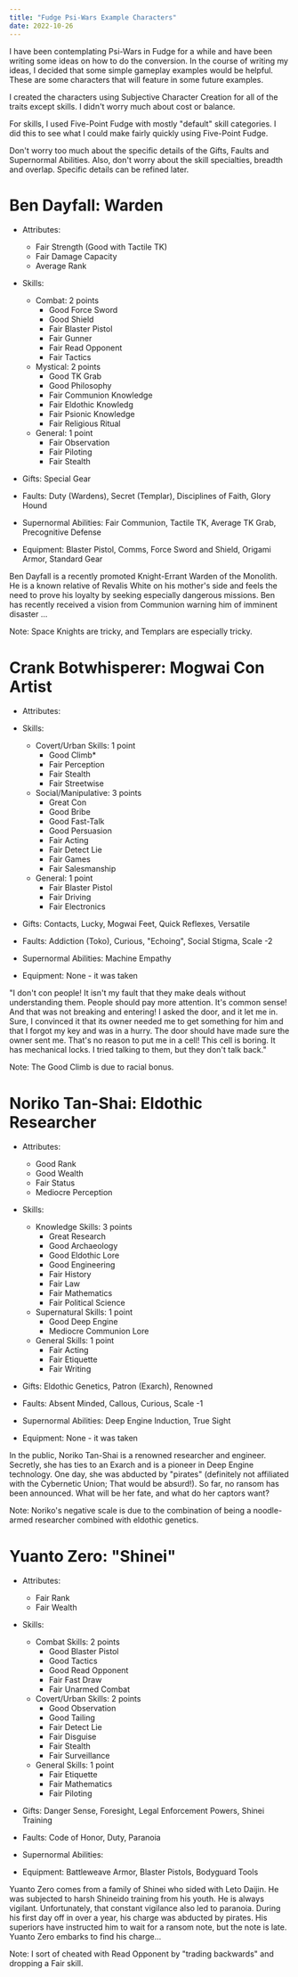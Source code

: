 ```yaml
---
title: "Fudge Psi-Wars Example Characters"
date: 2022-10-26
---
```


I have been contemplating Psi-Wars in Fudge for a while and have been writing some ideas on how to do the conversion. In the course of writing my ideas, I decided that some simple gameplay examples would be helpful. These are some characters that will feature in some future examples.

I created the characters using Subjective Character Creation for all of the traits except skills. I didn't worry much about cost or balance. 

For skills, I used Five-Point Fudge with mostly "default" skill categories. I did this to see what I could make fairly quickly using Five-Point Fudge.

Don't worry too much about the specific details of the Gifts, Faults and Supernormal Abilities. Also, don't worry about the skill specialties, breadth and overlap. Specific details can be refined later.

# Ben Dayfall: Warden

* Attributes:
  * Fair Strength (Good with Tactile TK)
  * Fair Damage Capacity
  * Average Rank
* Skills:
  * Combat: 2 points
    * Good Force Sword
    * Good Shield
    * Fair Blaster Pistol
    * Fair Gunner
    * Fair Read Opponent
    * Fair Tactics
  * Mystical: 2 points
    * Good TK Grab
    * Good Philosophy
    * Fair Communion Knowledge
    * Fair Eldothic Knowledg
    * Fair Psionic Knowledge
    * Fair Religious Ritual
  * General: 1 point
    * Fair Observation
    * Fair Piloting
    * Fair Stealth
      
* Gifts: Special Gear
* Faults: Duty (Wardens), Secret (Templar), Disciplines of Faith, Glory Hound
* Supernormal Abilities: Fair Communion, Tactile TK, Average TK Grab, Precognitive Defense
  
* Equipment: Blaster Pistol, Comms, Force Sword and Shield, Origami Armor, Standard Gear

Ben Dayfall is a recently promoted Knight-Errant Warden of the Monolith. He is a known relative of Revalis White on his mother's side and feels the need to prove his loyalty by seeking especially dangerous missions. Ben has recently received a vision from Communion warning him of imminent disaster ...

Note: Space Knights are tricky, and Templars are especially tricky.

# Crank Botwhisperer: Mogwai Con Artist
  
* Attributes:
* Skills:
  * Covert/Urban Skills: 1 point
    * Good Climb*
    * Fair Perception
    * Fair Stealth
    * Fair Streetwise
  * Social/Manipulative: 3 points
    * Great Con
    * Good Bribe
    * Good Fast-Talk
    * Good Persuasion
    * Fair Acting
    * Fair Detect Lie
    * Fair Games
    * Fair Salesmanship
  * General: 1 point
    * Fair Blaster Pistol
    * Fair Driving
    * Fair Electronics
* Gifts: Contacts, Lucky, Mogwai Feet, Quick Reflexes, Versatile
* Faults: Addiction (Toko), Curious, "Echoing", Social Stigma, Scale -2
* Supernormal Abilities: Machine Empathy
  
* Equipment: None - it was taken
  
"I don't con people! It isn't my fault that they make deals without understanding them. People should pay more attention. It's common sense! And that was not breaking and entering! I asked the door, and it let me in. Sure, I convinced it that its owner needed me to get something for him and that I forgot my key and was in a hurry. The door should have made sure the owner sent me. That's no reason to put me in a cell! This cell is boring. It has mechanical locks. I tried talking to them, but they don't talk back."

Note: The Good Climb is due to racial bonus.

# Noriko Tan-Shai: Eldothic Researcher

* Attributes:
  * Good Rank
  * Good Wealth
  * Fair Status
  * Mediocre Perception
    
* Skills: 
  * Knowledge Skills: 3 points
    * Great Research
    * Good Archaeology
    * Good Eldothic Lore
    * Good Engineering
    * Fair History
    * Fair Law
    * Fair Mathematics
    * Fair Political Science
  * Supernatural Skills: 1 point
    * Good Deep Engine
    * Mediocre Communion Lore
  * General Skills: 1 point
    * Fair Acting
    * Fair Etiquette
    * Fair Writing
  
* Gifts: Eldothic Genetics, Patron (Exarch), Renowned
* Faults: Absent Minded, Callous, Curious, Scale -1
* Supernormal Abilities: Deep Engine Induction, True Sight

* Equipment: None - it was taken
  
In the public, Noriko Tan-Shai is a renowned researcher and engineer. Secretly, she has ties to an Exarch and is a pioneer in Deep Engine technology. One day, she was abducted by "pirates" (definitely not affiliated with the Cybernetic Union; That would be absurd!). So far, no ransom has been announced. What will be her fate, and what do her captors want?

Note: Noriko's negative scale is due to the combination of being a noodle-armed researcher combined with eldothic genetics.

# Yuanto Zero: "Shinei"

* Attributes:
  * Fair Rank
  * Fair Wealth
* Skills:
  * Combat Skills: 2 points
    * Good Blaster Pistol
    * Good Tactics
    * Good Read Opponent
    * Fair Fast Draw
    * Fair Unarmed Combat
  * Covert/Urban Skills: 2 points
    * Good Observation
    * Good Tailing
    * Fair Detect Lie
    * Fair Disguise
    * Fair Stealth
    * Fair Surveillance
  * General Skills: 1 point
    * Fair Etiquette
    * Fair Mathematics
    * Fair Piloting
* Gifts: Danger Sense, Foresight, Legal Enforcement Powers, Shinei Training
* Faults: Code of Honor, Duty, Paranoia
* Supernormal Abilities:
  
* Equipment: Battleweave Armor, Blaster Pistols, Bodyguard Tools

Yuanto Zero comes from a family of Shinei who sided with Leto Daijin. He was subjected to harsh Shineido training from his youth. He is always vigilant. Unfortunately, that constant vigilance also led to paranoia. During his first day off in over a year, his charge was abducted by pirates. His superiors have instructed him to wait for a ransom note, but the note is late. Yuanto Zero embarks to find his charge...

Note: I sort of cheated with Read Opponent by "trading backwards" and dropping a Fair skill.
